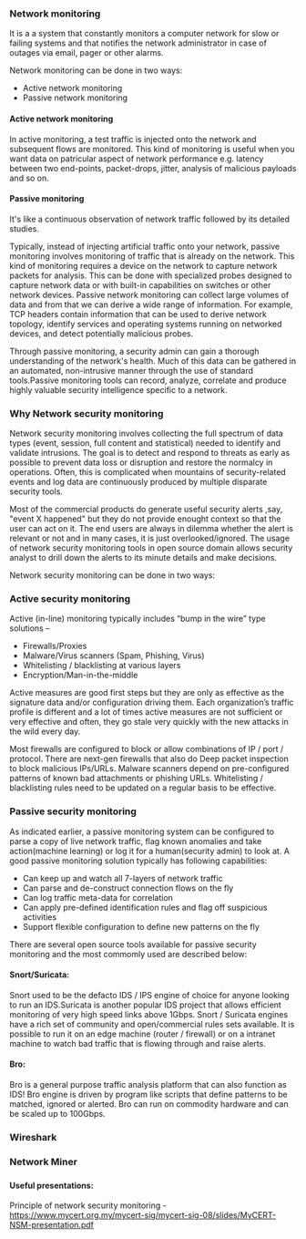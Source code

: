 ### Network monitoring
It is a a system that constantly monitors a computer network for slow or failing systems and that notifies the network administrator in case of outages via email, pager or other alarms.

Network monitoring can be done in two ways:
* Active network monitoring
* Passive network monitoring

#### Active network monitoring
In active monitoring, a test traffic is injected onto the network and subsequent flows are monitored. This kind of monitoring is useful when you want data on patricular aspect of network performance e.g. latency between two end-points, packet-drops, jitter, analysis of malicious payloads and so on.

#### Passive monitoring
It's like a continuous observation of network traffic followed by its detailed studies.

Typically, instead of injecting artificial traffic onto your network, passive monitoring involves monitoring of traffic that is already on the network. This kind of monitoring requires a device on the network to capture network packets for analysis.  This can be done with specialized probes designed to capture network data or with built-in capabilities on switches or other network devices.  Passive network monitoring can collect large volumes of data and from that we can derive a wide range of information.  For example, TCP headers contain information that can be used to derive network topology, identify services and operating systems running on networked devices, and detect potentially malicious probes.

Through passive monitoring, a security admin can gain a thorough understanding of the network's health. Much of this data can be gathered in an automated, non-intrusive manner through the use of standard tools.Passive monitoring tools can record, analyze, correlate and produce highly valuable security intelligence specific to a network.

### Why Network security monitoring
Network security monitoring involves collecting the full spectrum of data types (event, session, full content and statistical) needed to identify and validate intrusions. The goal is to detect and respond to threats as early as possible to prevent data loss or disruption and restore the normalcy in operations. Often, this is complicated when mountains of security-related events and log data are continuously produced by multiple disparate security tools.

Most of the commercial products do generate useful security alerts ,say, "event X happened" but they do not provide enought context so that the user can act on it. The end users are always in dilemma whether the alert is relevant or not and in many cases, it is just overlooked/ignored. The usage of network security monitoring tools in open source domain allows security analyst to drill down the alerts to its minute details and make decisions.

Network security monitoring can be done in two ways:

### Active security monitoring
Active (in-line) monitoring typically includes “bump in the wire” type solutions –

* Firewalls/Proxies 
* Malware/Virus scanners (Spam, Phishing, Virus)
* Whitelisting / blacklisting at various layers
* Encryption/Man-in-the-middle

Active measures are good first steps but they are only as effective as the signature data and/or configuration driving them. Each organization’s traffic profile is different and a lot of times active measures are not sufficient or very effective and often, they go stale very quickly with the new attacks in the wild every day.

Most firewalls are configured to block or allow combinations of IP / port / protocol. There are next-gen firewalls that also do Deep packet inspection to block malicious IPs/URLs. Malware scanners depend on pre-configured patterns of known bad attachments or phishing URLs. Whitelisting / blacklisting rules need to be updated on a regular basis to be effective.

### Passive security monitoring
As indicated earlier, a passive monitoring system can be configured to parse a copy of live network traffic, flag known anomalies and take action(machine learning) or log it for a human(security admin) to look at. A good passive monitoring solution typically has following capabilities:
* Can keep up and watch all 7-layers of network traffic
* Can parse and de-construct connection flows on the fly
* Can log traffic meta-data for correlation
* Can apply pre-defined identification rules and flag off suspicious activities
* Support flexible configuration to define new patterns on the fly

There are several open source tools available for passive security monitoring and the most commomly used are described below:

#### Snort/Suricata:
Snort used to be the defacto IDS / IPS engine of choice for anyone looking to run an IDS.Suricata is another popular IDS project that allows efficient monitoring of very high speed links above 1Gbps. Snort / Suricata engines have a rich set of community and open/commercial rules sets available. It is possible to run it on an edge machine (router / firewall) or on a intranet machine to watch bad traffic that is flowing through and raise alerts.

#### Bro:
Bro is a general purpose traffic analysis platform that can also function as IDS!  Bro engine is driven by program like scripts that define patterns to be matched, ignored or alerted. Bro can run on commodity hardware and can be scaled up to 100Gbps.

### Wireshark

### Network Miner

### 
#### Useful presentations:
Principle of network security monitoring - https://www.mycert.org.my/mycert-sig/mycert-sig-08/slides/MyCERT-NSM-presentation.pdf


